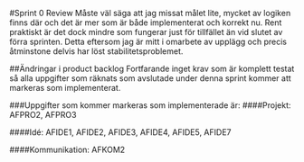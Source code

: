 #Sprint 0 Review
Måste väl säga att jag missat målet lite, mycket av logiken finns där och det är mer som är både implementerat och korrekt nu. Rent praktiskt är det dock mindre som fungerar just för tillfället än vid slutet av förra sprinten. Detta eftersom jag är mitt i omarbete av upplägg och precis åtminstone delvis har löst stabilitetsproblemet.

##Ändringar i product backlog
Fortfarande inget krav som är komplett testat så alla uppgifter som räknats som avslutade under denna sprint kommer att markeras som implementerat.

###Uppgifter som kommer markeras som implementerade är:
####Projekt:
AFPRO2, AFPRO3

####Idé:
AFIDE1, AFIDE2, AFIDE3, AFIDE4, AFIDE5, AFIDE7

####Kommunikation:
AFKOM2